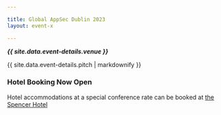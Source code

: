 ```yaml
---

title: Global AppSec Dublin 2023
layout: event-x

---
```


<!-- rebuild 2 -->

***{{ site.data.event-details.venue }}***

{{ site.data.event-details.pitch | markdownify }}

### Hotel Booking Now Open

Hotel accommodations at a special conference rate can be booked at [the Spencer Hotel](https://tinyurl.com/yfe8r24a)



